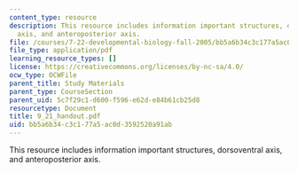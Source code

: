```yaml
---
content_type: resource
description: This resource includes information important structures, dorsoventral
  axis, and anteroposterior axis.
file: /courses/7-22-developmental-biology-fall-2005/bb5a6b34c3c177a5ac0d3592520a91ab_9_21_handout.pdf
file_type: application/pdf
learning_resource_types: []
license: https://creativecommons.org/licenses/by-nc-sa/4.0/
ocw_type: OCWFile
parent_title: Study Materials
parent_type: CourseSection
parent_uid: 5c7f29c1-d600-f596-e62d-e84b61cb25d8
resourcetype: Document
title: 9_21_handout.pdf
uid: bb5a6b34-c3c1-77a5-ac0d-3592520a91ab
---
```

This resource includes information important structures, dorsoventral axis, and anteroposterior axis.
